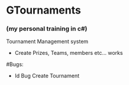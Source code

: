 # GTournaments

### (my personal training in c#)

Tournament Management system

* Create Prizes, Teams, members etc... works

#Bugs:
* Id Bug Create Tournament
